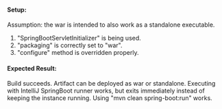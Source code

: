 #### Setup:

Assumption: the war is intended to
also work as a standalone executable. 

1. "SpringBootServletInitializer" is being used. 
1. "packaging" is correctly set to "war".
1. "configure" method is overridden properly.

#### Expected Result:
 
Build succeeds.
Artifact can be deployed as war or standalone.
Executing with IntelliJ SpringBoot runner works, 
but exits immediately instead of keeping the instance
running.
Using "mvn clean spring-boot:run" works. 
